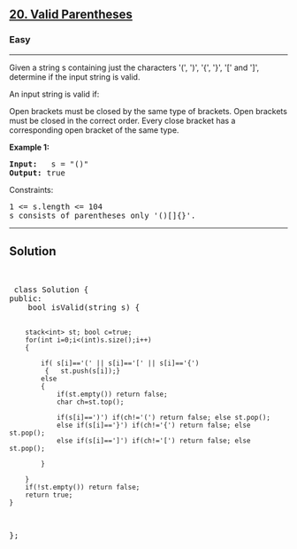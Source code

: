 
<h2><a href="https://leetcode.com/problems/valid-parentheses/description/">20. Valid Parentheses</a></h2>
<h3>Easy</h3>
<hr>
<div><p>
Given a string s containing just the characters '(', ')', '{', '}', '[' and ']', determine if the input string is valid.

An input string is valid if:

Open brackets must be closed by the same type of brackets.
Open brackets must be closed in the correct order.
Every close bracket has a corresponding open bracket of the same type.
</p>


<p><strong>Example 1:</strong></p>
<pre><strong>Input:</strong>   s = "()"
<strong>Output:</strong> true
</pre>

 

Constraints:
<pre>
1 <= s.length <= 104
s consists of parentheses only '()[]{}'.
</pre>
<hr>
 <h2><strong><b>Solution</b></strong></h2>
 <br>
 <pre>
 class Solution {
public:
    bool isValid(string s) {
        
        stack<int> st; bool c=true;
        for(int i=0;i<(int)s.size();i++)
        {
            
            if( s[i]=='(' || s[i]=='[' || s[i]=='{')
             {   st.push(s[i]);}
            else 
            { 
                if(st.empty()) return false;
                char ch=st.top();
                
                if(s[i]==')') if(ch!='(') return false; else st.pop();
                else if(s[i]=='}') if(ch!='{') return false; else st.pop();
                else if(s[i]==']') if(ch!='[') return false; else st.pop();
                
            }
                
        }
        if(!st.empty()) return false;
        return true;
    }
};
 </pre>

